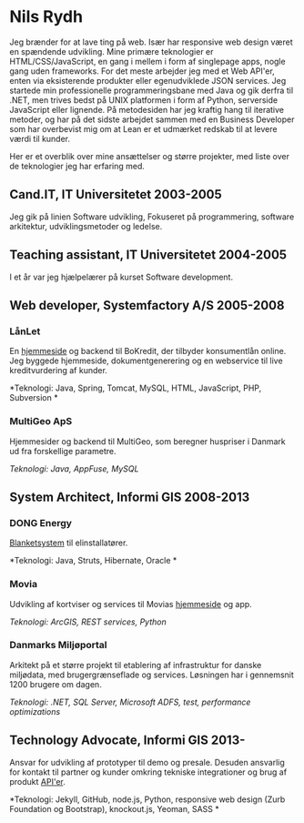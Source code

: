 Nils Rydh
=========
Jeg brænder for at lave ting på web. Især har responsive web design været en spændende udvikling. Mine primære teknologier er HTML/CSS/JavaScript, en gang i mellem i form af singlepage apps, nogle gang uden frameworks. For det meste arbejder jeg med et Web API'er, enten via eksisterende produkter eller egenudviklede JSON services. Jeg startede min professionelle programmeringsbane med Java og gik derfra til .NET, men trives bedst på UNIX platformen i form af Python, serverside JavaScript eller lignende. 
På metodesiden har jeg kraftig hang til iterative metoder, og har på det sidste arbejdet sammen med en Business Developer som har overbevist mig om at Lean er et udmærket redskab til at levere værdi til kunder. 

Her er et overblik over mine ansættelser og større projekter, med liste over de teknologier jeg har erfaring med.

## Cand.IT, IT Universitetet 2003-2005
Jeg gik på linien Software udvikling, Fokuseret på programmering, software arkitektur, udviklingsmetoder og ledelse.

## Teaching assistant, IT Universitetet 2004-2005
I et år var jeg hjælpelærer på kurset Software development.

## Web developer, Systemfactory A/S 2005-2008
### LånLet 
En [hjemmeside](http://www.laanlet.dk) og backend til BoKredit, der tilbyder konsumentlån online. Jeg byggede hjemmeside, dokumentgenerering og en webservice til live kreditvurdering af kunder.

*Teknologi: Java, Spring, Tomcat, MySQL, HTML, JavaScript, PHP, Subversion *

### MultiGeo ApS
Hjemmesider og backend til MultiGeo, som beregner huspriser i Danmark ud fra forskellige parametre.

*Teknologi: Java, AppFuse, MySQL*

## System Architect, Informi GIS 2008-2013
### DONG Energy
[Blanketsystem](http://www.dongenergy-distribution.dk/da/erhverv/Kundeservice/Selvbetjening/Elinstallatoerweb/forside/Pages/index.aspx) til elinstallatører.

*Teknologi: Java, Struts, Hibernate, Oracle *

### Movia
Udvikling af kortviser og services til Movias [hjemmeside](http://www.moviatrafik.dk/dinrejse/kort/Pages/Kort.aspx) og app.

*Teknologi: ArcGIS, REST services, Python*

### Danmarks Miljøportal
Arkitekt på et større projekt til etablering af infrastruktur for danske miljødata, med brugergrænseflade og services. Løsningen har i gennemsnit 1200 brugere om dagen.

*Teknologi: .NET, SQL Server, Microsoft ADFS, test, performance optimizations*

## Technology Advocate, Informi GIS 2013-
Ansvar for udvikling af prototyper til demo og presale. Desuden ansvarlig for kontakt til partner og kunder omkring tekniske integrationer og brug af produkt [API'er](http://developers.arcgis.com).

*Teknologi: Jekyll, GitHub, node.js, Python, responsive web design (Zurb Foundation og Bootstrap), knockout.js, Yeoman, SASS *


